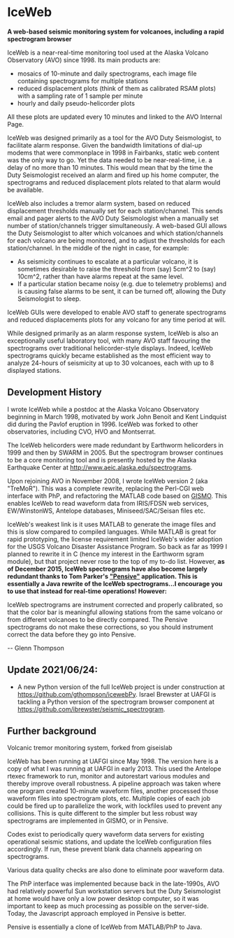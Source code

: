 # IceWeb
**A web-based seismic monitoring system for volcanoes, including a rapid spectrogram browser**

IceWeb is a near-real-time monitoring tool used at the Alaska Volcano Observatory (AVO) since 1998. Its main products are:

* mosaics of 10-minute and daily spectrograms, each image file containing spectrograms for multiple stations
* reduced displacement plots (think of them as calibrated RSAM plots) with a sampling rate of 1 sample per minute
* hourly and daily pseudo-helicorder plots

All these plots are updated every 10 minutes and linked to the AVO Internal Page. 

IceWeb was designed primarily as a tool for the AVO Duty Seismologist, to facilitate alarm response. Given the bandwidth limitations of dial-up modems that were commonplace in 1998 in Fairbanks, static web content was the only way to go. Yet the data needed to be near-real-time, i.e. a delay of no more than 10 minutes. This would mean that by the time the Duty Seismologist received an alarm and fired up his home computer, the spectrograms and reduced displacement plots related to that alarm would be available. 

IceWeb also includes a tremor alarm system, based on reduced displacement thresholds manually set for each station/channel. This sends email and pager alerts to the AVO Duty Seismologist when a manually set number of station/channels trigger simultaneously. A web-based GUI allows the Duty Seismologist to alter which volcanoes and which station/channels for each volcano are being monitored, and to adjust the thresholds for each station/channel. In the middle of the night in case, for example:

* As seismicity continues to escalate at a particular volcano, it is sometimes desirable to raise the threshold from (say) 5cm^2 to (say) 10cm^2, rather than have alarms repeat at the same level.
* If a particular station became noisy (e.g. due to telemetry problems) and is causing false alarms to be sent, it can be turned off, allowing the Duty Seismologist to sleep.

IceWeb GUIs were developed to enable AVO staff to generate spectrograms and reduced displacements plots for any volcano for any time period at will.

While designed primarily as an alarm response system, IceWeb is also an exceptionally useful laboratory tool, with many AVO staff favouring the spectrograms over traditional helicorder-style displays. Indeed, IceWeb spectrograms quickly became established as the most efficient way to analyze 24-hours of seismicity at up to 30 volcanoes, each with up to 8 displayed stations. 

## Development History

I wrote IceWeb while a postdoc at the Alaska Volcano Observatory beginning in March 1998, motivated by work John Benoit and Kent Lindquist did during the Pavlof eruption in 1996. IceWeb was forked to other observatories, including CVO, HVO and Montserrat.

The IceWeb helicorders were made redundant by Earthworm helicorders in 1999 and then by SWARM in 2005. But the spectrogram browser continues to be a core monitoring tool and is presently hosted by the Alaska Earthquake Center at http://www.aeic.alaska.edu/spectrograms.

Upon rejoining AVO in November 2008, I wrote IceWeb version 2 (aka "TreMoR"). This was a complete rewrite, replacing the Perl-CGI web interface with PhP, and refactoring the MATLAB code based on <a href="https://geoscience-community-codes.github.io/GISMO">GISMO</a>. This enables IceWeb to read waveform data from IRIS/FDSN web services, EW/WinstonWS, Antelope databases, Miniseed/SAC/Seisan files etc. 
 
IceWeb's weakest link is it uses MATLAB to generate the image files and this is slow compared to compiled languages. While MATLAB is great for rapid prototyping, the license requirement limited IceWeb's wider adoption for the USGS Volcano Disaster Assistance Program. So back as far as 1999 I planned to rewrite it in C (hence my interest in the Earthworm sgram module), but that project never rose to the top of my to-do list. However, **as of December 2015, IceWeb spectrograms have also become largely redundant thanks to Tom Parker's <a href="http://volcanoes.usgs.gov/software/pensive/index.php">"Pensive"</a> application. This is essentially a Java rewrite of the IceWeb spectrograms...I encourage you to use that instead for real-time operations! However:**

<it>IceWeb spectrograms are instrument corrected and properly calibrated, so that the color bar is meaningful allowing stations from the same volcano or from different volcanoes to be directly compared. The Pensive spectrograms do not make these corrections, so you should instrument correct the data before they go into Pensive.</it>

-- Glenn Thompson

## Update 2021/06/24:
- A new Python version of the full IceWeb project is under construction at https://github.com/gthompson/icewebPy. Israel Brewster at UAFGI is tackling a Python version of the spectrogram browser component at https://github.com/ibrewster/seismic_spectrogram. 




## Further background
Volcanic tremor monitoring system, forked from giseislab

IceWeb has been running at UAFGI since May 1998. The version here is a copy of what I was running at UAFGI in early 2013. 
This used the Antelope rtexec framework to run, monitor and autorestart various modules and thereby improve overall robustness.
A pipeline approach was taken where one program created 10-minute waveform files, another processed those waveform files into spectrogram plots, etc.
Multiple copies of each job could be fired up to parallelize the work, with lockfiles used to prevent any collisions.
This is quite different to the simpler but less robust way spectrograms are implemented in GISMO, or in Pensive.

Codes exist to periodically query waveform data servers for existing operational seismic stations, and update the IceWeb configuration files accordingly. 
If run, these prevent blank data channels appearing on spectrograms. 

Various data quality checks are also done to eliminate poor waveform data.

The PhP interface was implemented because back in the late-1990s, AVO had relatively powerful Sun workstation servers but the Duty Seismologist at home
would have only a low power desktop computer, so it was important to keep as much processing as possible on the server-side. 
Today, the Javascript approach employed in Pensive is better.

Pensive is essentially a clone of IceWeb from MATLAB/PhP to Java.

